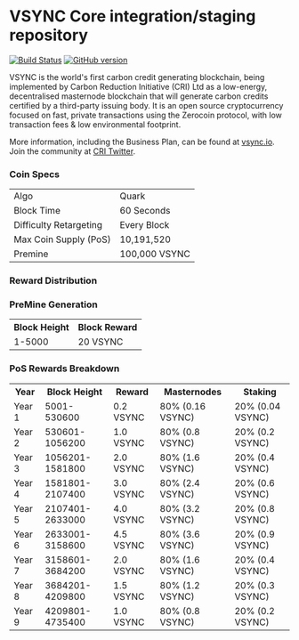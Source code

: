 VSYNC Core integration/staging repository
=====================================

[![Build Status](https://travis-ci.org/VSYNC-Project/VSYNC.svg?branch=master)](https://travis-ci.org/VSYNC-Project/VSYNC) [![GitHub version](https://badge.fury.io/gh/VSYNC-Project%2FVSYNC.svg)](https://badge.fury.io/gh/VSYNC-Project%2FVSYNC)

VSYNC is the world's first carbon credit generating blockchain, being implemented by Carbon Reduction Initiative (CRI) Ltd as a low-energy, decentralised masternode blockchain that will generate carbon credits certified by a third-party issuing body. It is an open source cryptocurrency focused on fast, private transactions using the Zerocoin protocol, with low transaction fees & low environmental footprint.

More information, including the Business Plan, can be found at [vsync.io](http://www.vsync.io). Join the community at [CRI Twitter](https://twitter.com/VsyncCrypto).

### Coin Specs
<table>
<tr><td>Algo</td><td>Quark</td></tr>
<tr><td>Block Time</td><td>60 Seconds</td></tr>
<tr><td>Difficulty Retargeting</td><td>Every Block</td></tr>
<tr><td>Max Coin Supply (PoS)</td><td>10,191,520</td></tr>
<tr><td>Premine</td><td>100,000 VSYNC</td></tr>
</table>

### Reward Distribution

### PreMine Generation

<table>
<th>Block Height</th><th>Block Reward</th>
<tr><td>1-5000</td><td>20 VSYNC</td></tr>
</table>

### PoS Rewards Breakdown

<table>
<th>Year</th><th>Block Height</th><th>Reward</th><th>Masternodes</th><th>Staking</th>
<tr><td>Year 1</td><td>5001-530600</td><td>0.2 VSYNC</td><td>80% (0.16 VSYNC)</td><td>20% (0.04 VSYNC)</td></tr>
<tr><td>Year 2</td><td>530601-1056200</td><td>1.0 VSYNC</td><td>80% (0.8 VSYNC)</td><td>20% (0.2 VSYNC)</td></tr>
<tr><td>Year 3</td><td>1056201-1581800</td><td>2.0 VSYNC</td><td>80% (1.6 VSYNC)</td><td>20% (0.4 VSYNC)</td></tr>
<tr><td>Year 4</td><td>1581801-2107400</td><td>3.0 VSYNC</td><td>80% (2.4 VSYNC)</td><td>20% (0.6 VSYNC)</td></tr>
<tr><td>Year 5</td><td>2107401-2633000</td><td>4.0 VSYNC</td><td>80% (3.2 VSYNC)</td><td>20% (0.8 VSYNC)</td></tr>
<tr><td>Year 6</td><td>2633001-3158600</td><td>4.5 VSYNC</td><td>80% (3.6 VSYNC)</td><td>20% (0.9 VSYNC)</td></tr>
<tr><td>Year 7</td><td>3158601-3684200</td><td>2.0 VSYNC</td><td>80% (1.6 VSYNC)</td><td>20% (0.4 VSYNC)</td></tr>
<tr><td>Year 8</td><td>3684201-4209800</td><td>1.5 VSYNC</td><td>80% (1.2 VSYNC)</td><td>20% (0.3 VSYNC)</td></tr>
<tr><td>Year 9</td><td>4209801-4735400</td><td>1.0 VSYNC</td><td>80% (0.8 VSYNC)</td><td>20% (0.2 VSYNC)</td></tr>
</table>
